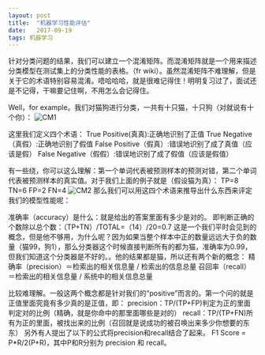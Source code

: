 ```yaml
---
layout: post
title:  "机器学习性能评估"
date:   2017-09-19 
tags: 机器学习
---
```


针对分类问题的结果，我们可以建立一个混淆矩阵。而混淆矩阵就是一个用来描述分类模型在测试集上的分类性能的表格。（fr wiki）。虽然混淆矩阵不难理解，但是关于它的术语特别容易混淆。唔哈哈哈，就是很难记得住！明明复习过了，面试还是不记得，干嘛要记住啊，不用怎么会记得住。

Well，for example。我们对猫狗进行分类，一共有十只猫，十只狗（对就说有十个你）：
![CM1][1]

这里我们定义四个术语：
True Positive(真真):正确地识别了正值
True Negative（真假）:正确地识别了假值
False Positive（假真）:错误地识别了成了真值（应该是假）
False Negative（假假）:错误地识别了成了假值（应该是假值）

有一些绕，你可以这么理解：第一个单词代表被预测样本的预测对错，第二个单词代表被预测样本的真实值。对于我们上面的例子就是（假设猫为真）：
TP=8
TN=6
FP=2
FN=4
![CM2][2]
那么我们可以用这四个术语来推导出什么东西来评定我们的模型性能呢：

准确率（accuracy）是什么：就是给出的答案里面有多少是对的。
即判断正确的个数除以总个数：（TP+TN）/TOTAL=（14）/20=0.7
这是一个我们平时会见到的概念，但是他不够用，为什么呢？因为如果当整个样本中正的数量远远大于负的数量（猫99，狗1），那么分类器这个时候直接判断所有的都为猫，准确率为0.99，但我们知道这个分类器是不好的。。他的结果都是猫，所以还有两个新的概念：
精确率（precision）＝检索出的相关信息量 / 检索出的信息总量
召回率（recall）＝检索出的相关信息量 / 系统中的相关信息总量

比较难理解。一般这两个概念都是针对我们的“positive”而言的。第一个问的就是正值里面究竟有多少真的是正值，即：
precision：TP/(TP+FP)判定为正的里面判定对的比例（精确，就是你命中的那里面哪些是对的）
recall：TP/(TP+FN)所有为正的里面，被找出来的比例（召回就是说成功的被召唤出来多少你想要的东东）
另外有人提出了以下的公式将precision和recall结合了起来。
F1 Score = P*R/2(P+R)，其中P和R分别为 precision 和 recall。

  [1]: https://raw.githubusercontent.com/DukeEnglish/DukeEnglish.github.io/master/Pic-blog/CM1.png
  [2]: https://raw.githubusercontent.com/DukeEnglish/DukeEnglish.github.io/master/Pic-blog/cm2.png
